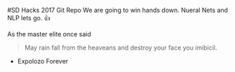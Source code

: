 #SD Hacks 2017 Git Repo
We are going to win hands down.
Nueral Nets and NLP lets go. :+1:

As the master elite once said
> May rain fall from the heaveans
> and destroy your face you imibicil.

- Expolozo Forever

